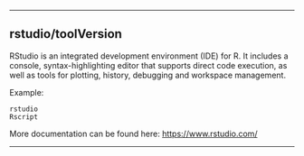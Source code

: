 
----------------------------------
## rstudio/toolVersion ##
RStudio is an integrated development environment (IDE) for R. It includes a console, syntax-highlighting editor that supports direct code execution, as well as tools for plotting, history, debugging and workspace management.

Example:
```
rstudio
Rscript
```

More documentation can be found here: https://www.rstudio.com/

----------------------------------
